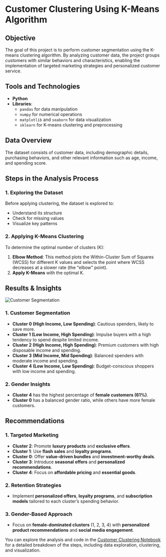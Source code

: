 # Customer Clustering Using K-Means Algorithm

## Objective

The goal of this project is to perform customer segmentation using the K-means clustering algorithm. By analyzing customer data, the project groups customers with similar behaviors and characteristics, enabling the implementation of targeted marketing strategies and personalized customer service.

## Tools and Technologies

- **Python**
- **Libraries**:
    - `pandas` for data manipulation
    - `numpy` for numerical operations
    - `matplotlib` and `seaborn` for data visualization
    - `sklearn` for K-means clustering and preprocessing

## Data Overview

The dataset consists of customer data, including demographic details, purchasing behaviors, and other relevant information such as age, income, and spending score.

## Steps in the Analysis Process

### 1. Exploring the Dataset

Before applying clustering, the dataset is explored to:
- Understand its structure
- Check for missing values
- Visualize key patterns

### 2. Applying K-Means Clustering

To determine the optimal number of clusters (K):
1. **Elbow Method**: This method plots the Within-Cluster Sum of Squares (WCSS) for different K values and selects the point where WCSS decreases at a slower rate (the "elbow" point).
2. **Apply K-Means** with the optimal K.

## Results & Insights

![Customer Segmentation](./images/output.png)

### 1. Customer Segmentation

- **Cluster 0 (High Income, Low Spending)**: Cautious spenders, likely to save more.
- **Cluster 1 (Low Income, High Spending)**: Impulse buyers with a high tendency to spend despite limited income.
- **Cluster 2 (High Income, High Spending)**: Premium customers with high disposable income and spending.
- **Cluster 3 (Mid Income, Mid Spending)**: Balanced spenders with moderate income and spending.
- **Cluster 4 (Low Income, Low Spending)**: Budget-conscious shoppers with low income and spending.

### 2. Gender Insights

- **Cluster 4** has the highest percentage of **female customers (61%)**.
- **Cluster 0** has a balanced gender ratio, while others have more female customers.

## Recommendations

### 1. Targeted Marketing

- **Cluster 2**: Promote **luxury products** and **exclusive offers**.
- **Cluster 1**: Use **flash sales** and **loyalty programs**.
- **Cluster 0**: Offer **value-driven bundles** and **investment-worthy deals**.
- **Cluster 3**: Introduce **seasonal offers** and **personalized recommendations**.
- **Cluster 4**: Focus on **affordable pricing** and **essential goods**.

### 2. Retention Strategies

- Implement **personalized offers**, **loyalty programs**, and **subscription models** tailored to each cluster’s spending behavior.

### 3. Gender-Based Approach

- Focus on **female-dominated clusters** (1, 2, 3, 4) with **personalized product recommendations** and **social media engagement**.

You can explore the analysis and code in the [Customer Clustering Notebook](./folder-name/customer_clustering.ipynb) for a detailed breakdown of the steps, including data exploration, clustering, and visualization.


